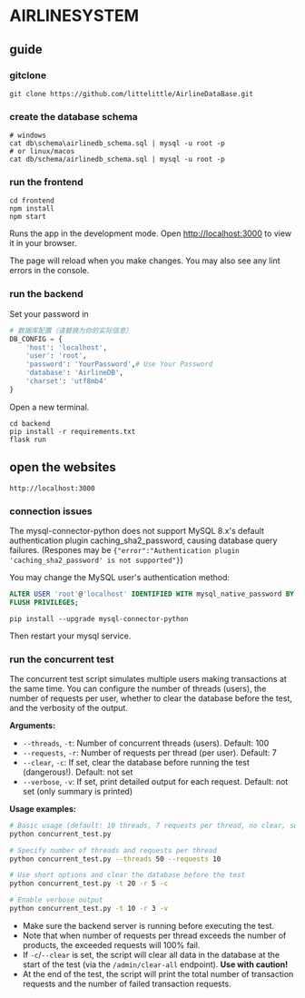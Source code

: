 # AIRLINESYSTEM

## guide

### gitclone

```terminal
git clone https://github.com/littelittle/AirlineDataBase.git
```

### create the database schema

```terminal
# windows
cat db\schema\airlinedb_schema.sql | mysql -u root -p 
# or linux/macos
cat db/schema/airlinedb_schema.sql | mysql -u root -p
```

### run the frontend

```terminal
cd frontend
npm install
npm start
```

Runs the app in the development mode.
Open [http://localhost:3000](http://localhost:3000) to view it in your browser.

The page will reload when you make changes.
You may also see any lint errors in the console.

### run the backend

Set your password in

```python
# 数据库配置（请替换为你的实际信息）
DB_CONFIG = {
    'host': 'localhost',
    'user': 'root',
    'password': 'YourPassword',# Use Your Password
    'database': 'AirlineDB',
    'charset': 'utf8mb4'
}

```

Open a new terminal.

```terminal
cd backend
pip install -r requirements.txt
flask run
```

## open the websites

`http://localhost:3000` 

### connection issues

The mysql-connector-python does not support MySQL 8.x's default authentication plugin caching_sha2_password, causing database query failures. (Respones may be `{"error":"Authentication plugin 'caching_sha2_password' is not supported"}`)

You may change the MySQL user's authentication method:

```SQL
ALTER USER 'root'@'localhost' IDENTIFIED WITH mysql_native_password BY 'your_password';
FLUSH PRIVILEGES;
```

```terminal
pip install --upgrade mysql-connector-python
```

Then restart your mysql service.

### run the concurrent test

The concurrent test script simulates multiple users making transactions at the same time. You can configure the number of threads (users), the number of requests per user, whether to clear the database before the test, and the verbosity of the output.

**Arguments:**

- `--threads`, `-t`: Number of concurrent threads (users). Default: 100
- `--requests`, `-r`: Number of requests per thread (per user). Default: 7
- `--clear`, `-c`: If set, clear the database before running the test (dangerous!). Default: not set
- `--verbose`, `-v`: If set, print detailed output for each request. Default: not set (only summary is printed)

**Usage examples:**

```bash
# Basic usage (default: 10 threads, 7 requests per thread, no clear, summary only)
python concurrent_test.py

# Specify number of threads and requests per thread
python concurrent_test.py --threads 50 --requests 10

# Use short options and clear the database before the test
python concurrent_test.py -t 20 -r 5 -c

# Enable verbose output
python concurrent_test.py -t 10 -r 3 -v
```

- Make sure the backend server is running before executing the test.
- Note that when number of requests per thread exceeds the number of products, the exceeded requests will 100% fail.
- If `-c`/`--clear` is set, the script will clear all data in the database at the start of the test (via the `/admin/clear-all` endpoint). **Use with caution!**
- At the end of the test, the script will print the total number of transaction requests and the number of failed transaction requests.
